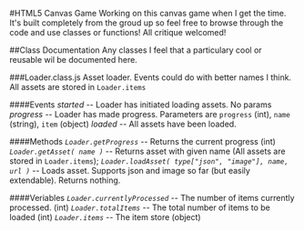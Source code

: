 #HTML5 Canvas Game
Working on this canvas game when I get the time. It's built completely from the groud up so feel free to browse through the code and use classes or functions! All critique welcomed!

##Class Documentation
Any classes I feel that a particulary cool or reusable wil be documented here.

###Loader.class.js
Asset loader. Events could do with better names I think. All assets are stored in `Loader.items`

####Events
*started*  -- Loader has initiated loading assets. No params
*progress* -- Loader has made progress. Parameters are `progress` (int), `name` (string), `item` (object)
*loaded*   -- All assets have been loaded.

####Methods
*`Loader.getProgress`* -- Returns the current progress (int)
*`Loader.getAsset( name )`* -- Returns asset with given name (All assets are stored in `Loader.items`);
*`Loader.loadAsset( type["json", "image"], name, url )`* -- Loads asset. Supports json and image so far (but easily extendable). Returns nothing.

####Veriables
*`Loader.currentlyProcessed`* -- The number of items currently processed. (int)
*`Loader.totalItems`* -- The total number of items to be loaded (int)
*`Loader.items`* -- The item store (object)